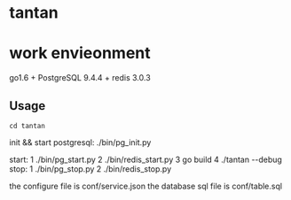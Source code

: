 # tantan
# work envieonment
  go1.6 + PostgreSQL 9.4.4 + redis 3.0.3
## Usage

    cd tantan
    
  init && start postgresql:
    ./bin/pg_init.py
    
  start:
    1 ./bin/pg_start.py
    2 ./bin/redis_start.py
    3 go build
    4 ./tantan --debug
   stop:
    1 ./bin/pg_stop.py
    2 ./bin/redis_stop.py
   
   the configure file is  conf/service.json
   the database sql file is conf/table.sql
    

